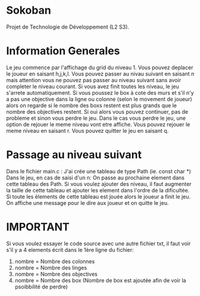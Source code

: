 # Sokoban
Projet de Technologie de Développement (L2 S3).

# Information Generales
Le jeu commence par l'affichage du grid du niveau 1. Vous pouvez deplacer le joueur en saisant h,j,k,l. Vous pouvez passer au nivau suivant en saisant n mais attention vous ne pouvez pas passer au niveau suivant sans avoir completer le niveau courant. Si vous avez finit toutes les niveau, le jeu s'arrete automatiquement.
Si vous poussez le box à cote des murs et s'il n'y a pas une objective dans la ligne ou colonne (selon le movement de joueur) alors on regarde si le nombre des boxs restent est plus grands que le nombre des objectives restent. Si oui alors vous pouvez continuer, pas de probleme et sinon vous perdre le jeu.
Dans le cas vous perdre le jeu, une option de rejouer le meme niveau vont etre affiche. Vous pouvez rejouer le meme niveau en saisant r. 
Vous pouvez quitter le jeu en saisant q.

# Passage au niveau suivant
Dans le fichier main.c :
J'ai crée une tableau de type Path (ie. const char *)
Dans le jeu, en cas de saisi d'un n: On passe au prochaine element dans cette tableau des Path.
Si vous voulez ajouter des niveau, il faut augmenter la taille de cette tableau et ajouter les element dans l'ordre de la dificultée.
Si toute les élements de cette tableau est jouée alors le joueur a finit le jeu. On affiche une message pour le dire aux joueur et on quitte le jeu.

# IMPORTANT
Si vous voulez essayer le code source avec une autre fichier txt, il faut voir s'il y a 4 elements écrit dans le 1ère ligne du fichier:
1. nombre = Nombre des colonnes
2. nombre = Nombre des linges
3. nombre = Nombre des objectives
4. nombre = Nombre des box
(Nombre de box est ajoutée afin de voir la psoibbilité de perdre)


